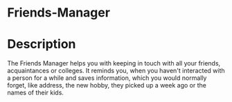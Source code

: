 # Friends-Manager

# Description 
The Friends Manager helps you with keeping in touch with all your friends, acquaintances or colleges.
It reminds you, when you haven't interacted with a person for a while and saves information, which you would normally forget, like address, the new hobby, they picked up a week ago or the names of their kids.

